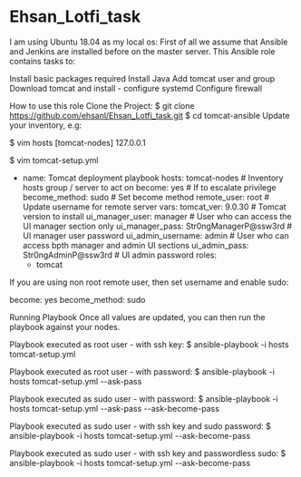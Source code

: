 # Ehsan_Lotfi_task
I am using Ubuntu 18.04 as my local os:
First of all we assume that Ansible and Jenkins are installed before on the master server.
This Ansible role contains tasks to:

Install basic packages required
Install Java
Add tomcat user and group
Download tomcat and install - configure systemd
Configure firewall

How to use this role
Clone the Project:
$ git clone https://github.com/ehsanl/Ehsan_Lotfi_task.git
$ cd tomcat-ansible
Update your inventory, e.g:

$ vim hosts
[tomcat-nodes]
127.0.0.1

$ vim tomcat-setup.yml
- name: Tomcat deployment playbook
  hosts: tomcat-nodes       # Inventory hosts group / server to act on
  become: yes               # If to escalate privilege
  become_method: sudo       # Set become method
  remote_user: root         # Update username for remote server
  vars:
    tomcat_ver: 9.0.30                          # Tomcat version to install
    ui_manager_user: manager                    # User who can access the UI manager section only
    ui_manager_pass: Str0ngManagerP@ssw3rd      # UI manager user password
    ui_admin_username: admin                    # User who can access bpth manager and admin UI sections
    ui_admin_pass: Str0ngAdminP@ssw3rd          # UI admin password
  roles:
    - tomcat
    
If you are using non root remote user, then set username and enable sudo:

become: yes
become_method: sudo

Running Playbook
Once all values are updated, you can then run the playbook against your nodes.

Playbook executed as root user - with ssh key:
$ ansible-playbook -i hosts tomcat-setup.yml

Playbook executed as root user - with password:
$ ansible-playbook -i hosts tomcat-setup.yml --ask-pass

Playbook executed as sudo user - with password:
$ ansible-playbook -i hosts tomcat-setup.yml --ask-pass --ask-become-pass

Playbook executed as sudo user - with ssh key and sudo password:
$ ansible-playbook -i hosts tomcat-setup.yml --ask-become-pass

Playbook executed as sudo user - with ssh key and passwordless sudo:
$ ansible-playbook -i hosts tomcat-setup.yml --ask-become-pass

